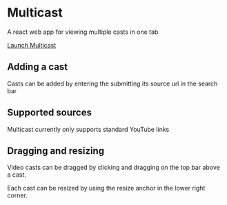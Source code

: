 # Multicast

A react web app for viewing multiple casts in one tab

[Launch Multicast](https://multicast.lambk.dev)

## Adding a cast

Casts can be added by entering the submitting its source url in the search bar

## Supported sources

Multicast currently only supports standard YouTube links

## Dragging and resizing

Video casts can be dragged by clicking and dragging on the top bar above a cast.

Each cast can be resized by using the resize anchor in the lower right corner.
